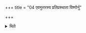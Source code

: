 +++
title = "04 एवमुत्तरस्य प्रतिप्रस्थाता विष्णोर्नु"

+++

<details><summary>थिते</summary>

एवमुत्तरस्य प्रतिप्रस्थाता विष्णोर्नु कमित्युत्तरम् कर्णातर्दमनु ४
</details>
